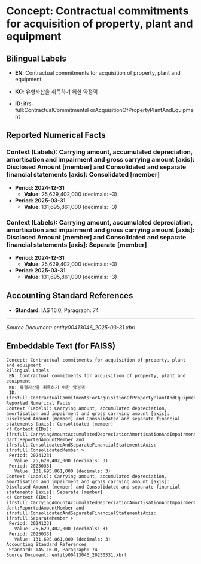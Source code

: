 # Concept: Contractual commitments for acquisition of property, plant and equipment

## Bilingual Labels
- **EN**: Contractual commitments for acquisition of property, plant and equipment
- **KO**: 유형자산을 취득하기 위한 약정액

- **ID**: ifrs-full:ContractualCommitmentsForAcquisitionOfPropertyPlantAndEquipment

## Reported Numerical Facts

### **Context (Labels): Carrying amount, accumulated depreciation, amortisation and impairment and gross carrying amount [axis]: Disclosed Amount [member] and Consolidated and separate financial statements [axis]: Consolidated [member]**
<!-- Context (IDs): ifrs-full:CarryingAmountAccumulatedDepreciationAmortisationAndImpairmentAndGrossCarryingAmountAxis: dart:ReportedAmountMember and ifrs-full:ConsolidatedAndSeparateFinancialStatementsAxis: ifrs-full:ConsolidatedMember -->
- **Period: 2024-12-31**
  - **Value**: 25,629,402,000 (decimals: -3)
- **Period: 2025-03-31**
  - **Value**: 131,695,861,000 (decimals: -3)

### **Context (Labels): Carrying amount, accumulated depreciation, amortisation and impairment and gross carrying amount [axis]: Disclosed Amount [member] and Consolidated and separate financial statements [axis]: Separate [member]**
<!-- Context (IDs): ifrs-full:CarryingAmountAccumulatedDepreciationAmortisationAndImpairmentAndGrossCarryingAmountAxis: dart:ReportedAmountMember and ifrs-full:ConsolidatedAndSeparateFinancialStatementsAxis: ifrs-full:SeparateMember -->
- **Period: 2024-12-31**
  - **Value**: 25,629,402,000 (decimals: -3)
- **Period: 2025-03-31**
  - **Value**: 131,695,861,000 (decimals: -3)

## Accounting Standard References
- **Standard**: IAS 16.0, Paragraph: 74

---
*Source Document: entity00413046_2025-03-31.xbrl*
## Embeddable Text (for FAISS)
```text
Concept: Contractual commitments for acquisition of property, plant and equipment
Bilingual Labels
 EN: Contractual commitments for acquisition of property, plant and equipment
 KO: 유형자산을 취득하기 위한 약정액
 ID: ifrsfull:ContractualCommitmentsForAcquisitionOfPropertyPlantAndEquipment
Reported Numerical Facts
Context (Labels): Carrying amount, accumulated depreciation, amortisation and impairment and gross carrying amount [axis]: Disclosed Amount [member] and Consolidated and separate financial statements [axis]: Consolidated [member]
<! Context (IDs): ifrsfull:CarryingAmountAccumulatedDepreciationAmortisationAndImpairmentAndGrossCarryingAmountAxis: dart:ReportedAmountMember and ifrsfull:ConsolidatedAndSeparateFinancialStatementsAxis: ifrsfull:ConsolidatedMember >
 Period: 20241231
   Value: 25,629,402,000 (decimals: 3)
 Period: 20250331
   Value: 131,695,861,000 (decimals: 3)
Context (Labels): Carrying amount, accumulated depreciation, amortisation and impairment and gross carrying amount [axis]: Disclosed Amount [member] and Consolidated and separate financial statements [axis]: Separate [member]
<! Context (IDs): ifrsfull:CarryingAmountAccumulatedDepreciationAmortisationAndImpairmentAndGrossCarryingAmountAxis: dart:ReportedAmountMember and ifrsfull:ConsolidatedAndSeparateFinancialStatementsAxis: ifrsfull:SeparateMember >
 Period: 20241231
   Value: 25,629,402,000 (decimals: 3)
 Period: 20250331
   Value: 131,695,861,000 (decimals: 3)
Accounting Standard References
 Standard: IAS 16.0, Paragraph: 74
Source Document: entity00413046_20250331.xbrl
```